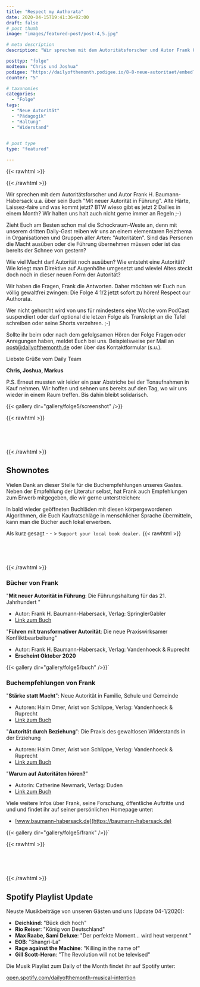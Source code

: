 ```yaml
---
title: "Respect my Authorata"
date: 2020-04-15T19:41:36+02:00
draft: false
# post thumb
image: "images/featured-post/post-4,5.jpg"

# meta description
description: "Wir sprechen mit dem Autoritätsforscher und Autor Frank H. Baumann-Habersack u.a über sein Buch ''Mit neuer Autoratität in Führung''"

posttyp: "folge"
modteam: "Chris und Joshua"
podigee: "https://dailyofthemonth.podigee.io/8-8-neue-autoritaet/embed?context=external&token=SA23TE8etoU8zz33J14MUw"
counter: "5"

# taxonomies
categories: 
  - "Folge"
tags:
  - "Neue Autorität"
  - "Pädagogik"
  - "Haltung"
  - "Widerstand"
 

# post type
type: "featured"

---
```

{{< rawhtml >}}
<script class="podigee-podcast-player" src="https://cdn.podigee.com/podcast-player/javascripts/podigee-podcast-player.js" data-configuration="https://dailyofthemonth.podigee.io/8-8-neue-autoritaet/embed?context=external&token=SA23TE8etoU8zz33J14MUw"></script>
{{< /rawhtml >}}

Wir sprechen mit dem Autoritätsforscher und Autor Frank H. Baumann-Habersack u.a. über sein Buch "Mit neuer Autorität in Führung". Alte Härte, Laissez-faire und was kommt jetzt? BTW wieso gibt es jetzt 2 Dailies in einem Month? Wir halten uns halt auch nicht gerne immer an Regeln ;-)

Zieht Euch am Besten schon mal die Schockraum-Weste an, denn mit unserem dritten Daily-Gast reiben wir uns an einem elementaren Reizthema in Organisationen und Gruppen aller Arten: "Autoritäten". Sind das Personen die Macht ausüben oder die Führung übernehmen müssen oder ist das bereits der Schnee von gestern? 

Wie viel Macht darf Autorität noch ausüben? Wie entsteht eine Autorität? Wie kriegt man Direktive auf Augenhöhe umgesetzt und wieviel Altes steckt doch noch in dieser neuen Form der Autorität?

Wir haben die Fragen, Frank die Antworten. Daher möchten wir Euch nun völlig gewaltfrei zwingen:
Die Folge 4 1/2 jetzt sofort zu hören! Respect our Authorata.

Wer nicht gehorcht wird von uns für mindestens eine Woche vom PodCast suspendiert oder darf optional die letzen Folge als Transkript an die Tafel schreiben oder seine Shorts verzehren. ;-)

Sollte ihr beim oder nach dem gefolgsamen Hören der Folge Fragen oder Anregungen haben, meldet Euch bei uns.
Beispielsweise per Mail an [post@dailyofthemonth.de](mailto:post@dailyofthemonth.de) oder über das Kontaktformular (s.u.).

Liebste Grüße vom Daily Team

**Chris, Joshua, Markus**

P.S. Erneut mussten wir leider ein paar Abstriche bei der Tonaufnahmen in Kauf nehmen. Wir hoffen und sehnen uns bereits auf den Tag, wo wir uns wieder in einem Raum treffen. Bis dahin bleibt solidarisch.

{{< gallery dir="gallery/folge5/screenshot" />}}

{{< rawhtml >}}<!--Abstand 60px --> <div style="padding-top:60px;"></div>{{< /rawhtml >}}

## Shownotes 
Vielen Dank an dieser Stelle für die Buchempfehlungen unseres Gastes. Neben der Empfehlung der Literatur selbst, hat Frank auch Empfehlungen zum Erwerb mitgegeben, die wir gerne unterstreichen:

In bald wieder geöffneten Buchläden mit diesen körpergewordenen Algorithmen, die Euch Kaufratschläge in menschlicher Sprache übermitteln, kann man die Bücher auch lokal erwerben. 

  Als kurz gesagt - - > `Support your local book dealer.`
{{< rawhtml >}}<!--Abstand 60px --> <div style="padding-top:60px;"></div>{{< /rawhtml >}}
### Bücher von Frank
"**Mit neuer Autorität in Führung**: Die Führungshaltung für das 21. Jahrhundert " 
  - Autor: Frank H. Baumann-Habersack, Verlag: SpringlerGabler
  - [Link zum Buch](https://www.springer.com/de/book/9783658164973)

"**Führen mit transformativer Autorität**: Die neue Praxiswirksamer Konfliktbearbeitung" 
  - Autor: Frank H. Baumann-Habersack, Verlag:  Vandenhoeck & Ruprecht 
  - **Erscheint Oktober 2020**

  {{< gallery dir="gallery/folge5/buch" />}}`

### Buchempfehlungen von Frank
"**Stärke statt Macht**": Neue Autorität in Familie, Schule und Gemeinde
  - Autoren: Haim Omer, Arist von Schlippe, Verlag: Vandenhoeck & Ruprecht
  - [Link zum Buch](https://www.vandenhoeck-ruprecht-verlage.com/themen-entdecken/psychologie-psychotherapie-beratung/psychotherapie-psychosoziale-beratung/kinder-jugendliche-familien/4926/staerke-statt-macht#)

"**Autorität durch Beziehung**": Die Praxis des gewaltlosen Widerstands in der Erziehung
  - Autoren: Haim Omer, Arist von Schlippe, Verlag: Vandenhoeck & Ruprecht
  - [Link zum Buch](https://www.vandenhoeck-ruprecht-verlage.com/themen-entdecken/psychologie-psychotherapie-beratung/psychotherapie-psychosoziale-beratung/kinder-jugendliche-familien/7672/autoritaet-durch-beziehung)

"**Warum auf Autoritäten hören?**"
  - Autorin: Catherine Newmark, Verlag: Duden
  - [Link zum Buch](https://shop.duden.de/Shop/Warum-auf-Autoritaten-horen)

 Viele weitere Infos über Frank, seine Forschung, öffentliche Auftritte und und und findet ihr auf seiner persönlichen Homepage unter: 
  - [www.baumann-habersack.de](https://baumann-habersack.de)

  {{< gallery dir="gallery/folge5/frank" />}}`

{{< rawhtml >}}<!--Abstand 60px --> <div style="padding-top:60px;"></div>{{< /rawhtml >}}

## Spotify Playlist Update

Neuste Musikbeiträge von unseren Gästen und uns (Update 04-1/2020):

- **Deichkind**: "Bück dich hoch"
- **Rio Reiser**: "König von Deutschland" 
- **Max Raabe, Sami Deluxe**: "Der perfekte Moment… wird heut verpennt "
- **EOB**: "Shangri-La"
- **Rage against the Machine**: "Killing in the name of"
- **Gill Scott-Heron**: "The Revolution will not be televised"

Die Musik Playlist zum Daily of the Month findet ihr auf Spotify unter:

[open.spotify.com/dailyofthemonth-musical-intention](https://open.spotify.com/playlist/7JhdzxbDsQ5HByfS4KjI5e?si=zbzErbulQUqPZ12GdhNIwQ)